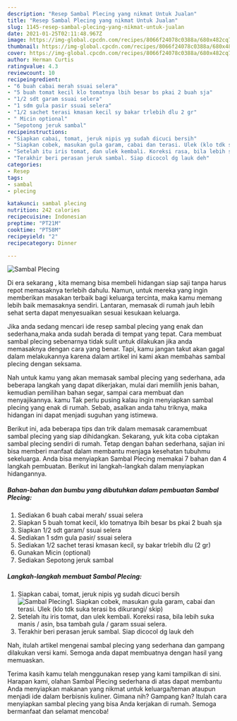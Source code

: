 ```yaml
---
description: "Resep Sambal Plecing yang nikmat Untuk Jualan"
title: "Resep Sambal Plecing yang nikmat Untuk Jualan"
slug: 1145-resep-sambal-plecing-yang-nikmat-untuk-jualan
date: 2021-01-25T02:11:48.967Z
image: https://img-global.cpcdn.com/recipes/8066f24078c0388a/680x482cq70/sambal-plecing-foto-resep-utama.jpg
thumbnail: https://img-global.cpcdn.com/recipes/8066f24078c0388a/680x482cq70/sambal-plecing-foto-resep-utama.jpg
cover: https://img-global.cpcdn.com/recipes/8066f24078c0388a/680x482cq70/sambal-plecing-foto-resep-utama.jpg
author: Herman Curtis
ratingvalue: 4.3
reviewcount: 10
recipeingredient:
- "6 buah cabai merah ssuai selera"
- "5 buah tomat kecil klo tomatnya lbih besar bs pkai 2 buah sja"
- "1/2 sdt garam ssuai selera"
- "1 sdm gula pasir ssuai selera"
- "1/2 sachet terasi kmasan kecil sy bakar trlebih dlu 2 gr"
- " Micin optional"
- "Sepotong jeruk sambal"
recipeinstructions:
- "Siapkan cabai, tomat, jeruk nipis yg sudah dicuci bersih"
- "Siapkan cobek, masukan gula garam, cabai dan terasi. Ulek (klo tdk suka terasi bs dikurangi/ skip)"
- "Setelah itu iris tomat, dan ulek kembali. Koreksi rasa, bila lebih suka manis / asin, bsa tambah gula / garam ssuai selera."
- "Terakhir beri perasan jeruk sambal. Siap dicocol dg lauk deh"
categories:
- Resep
tags:
- sambal
- plecing

katakunci: sambal plecing 
nutrition: 242 calories
recipecuisine: Indonesian
preptime: "PT21M"
cooktime: "PT58M"
recipeyield: "2"
recipecategory: Dinner

---
```



![Sambal Plecing](https://img-global.cpcdn.com/recipes/8066f24078c0388a/680x482cq70/sambal-plecing-foto-resep-utama.jpg)

Di era  sekarang , kita memang bisa membeli hidangan siap saji tanpa harus repot memasaknya terlebih dahulu. Namun, untuk mereka yang ingin memberikan masakan terbaik bagi keluarga tercinta, maka kamu memang lebih baik memasaknya sendiri. Lantaran, memasak di rumah jauh lebih sehat serta dapat menyesuaikan sesuai kesukaan keluarga.

Jika anda sedang mencari ide resep sambal plecing yang enak dan sederhana,maka anda sudah berada di tempat yang tepat. Cara membuat sambal plecing  sebenarnya tidak sulit untuk dilakukan jika anda memasaknya dengan cara yang benar. Tapi, kamu jangan takut akan gagal dalam melakukannya 
karena dalam artikel ini kami akan membahas sambal plecing dengan seksama.  



Nah untuk kamu yang akan memasak sambal plecing yang sederhana, ada beberapa langkah yang dapat dikerjakan, mulai dari memilih jenis bahan, kemudian pemilihan bahan segar, sampai cara membuat dan menyajikannya. kamu Tak perlu pusing kalau ingin menyiapkan sambal plecing yang enak di rumah. Sebab, asalkan anda  tahu triknya, maka hidangan ini dapat menjadi suguhan yang istimewa.

Berikut ini, ada beberapa tips dan trik dalam memasak caramembuat sambal plecing yang siap dihidangkan. Sekarang, yuk kita coba ciptakan sambal plecing sendiri di rumah. Tetap dengan bahan sederhana, sajian ini bisa memberi manfaat dalam membantu menjaga kesehatan tubuhmu sekeluarga. Anda bisa menyiapkan Sambal Plecing memakai 7 bahan dan 4 langkah pembuatan. Berikut ini langkah-langkah dalam menyiapkan hidangannya.

<!--inarticleads1-->

##### Bahan-bahan dan bumbu yang dibutuhkan dalam pembuatan Sambal Plecing:

1. Sediakan 6 buah cabai merah/ ssuai selera
1. Siapkan 5 buah tomat kecil, klo tomatnya lbih besar bs pkai 2 buah sja
1. Siapkan 1/2 sdt garam/ ssuai selera
1. Sediakan 1 sdm gula pasir/ ssuai selera
1. Sediakan 1/2 sachet terasi kmasan kecil, sy bakar trlebih dlu (2 gr)
1. Gunakan  Micin (optional)
1. Sediakan Sepotong jeruk sambal




<!--inarticleads2-->

##### Langkah-langkah membuat Sambal Plecing:

1. Siapkan cabai, tomat, jeruk nipis yg sudah dicuci bersih
<img src="https://img-global.cpcdn.com/steps/97e09012bd7e55aa/160x128cq70/sambal-plecing-langkah-memasak-1-foto.jpg" alt="Sambal Plecing">1. Siapkan cobek, masukan gula garam, cabai dan terasi. Ulek (klo tdk suka terasi bs dikurangi/ skip)
1. Setelah itu iris tomat, dan ulek kembali. Koreksi rasa, bila lebih suka manis / asin, bsa tambah gula / garam ssuai selera.
1. Terakhir beri perasan jeruk sambal. Siap dicocol dg lauk deh




Nah, itulah artikel mengenai  sambal plecing  yang sederhana dan gampang dilakukan versi kami. Semoga anda dapat membuatnya dengan hasil yang memuaskan. 

Terima kasih kamu telah menggunakan resep yang kami tampilkan di sini. Harapan kami, olahan  Sambal Plecing sederhana di atas dapat membantu Anda menyiapkan makanan yang nikmat untuk keluarga/teman ataupun menjadi ide dalam berbisnis kuliner. Gimana nih? Gampang kan? Itulah cara menyiapkan sambal plecing yang bisa Anda kerjakan di rumah. Semoga bermanfaat dan selamat mencoba!

